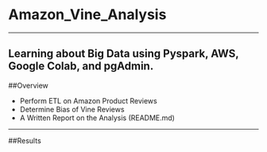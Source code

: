 # Amazon_Vine_Analysis
----------------------
Learning about Big Data using Pyspark, AWS, Google Colab, and pgAdmin.
----------------------
##Overview
 - Perform ETL on Amazon Product Reviews
 - Determine Bias of Vine Reviews
 - A Written Report on the Analysis (README.md)
 ---------------------
 ##Results
